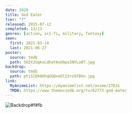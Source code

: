 ```yaml
---
date: 2020
title: God Eater
tier: "?"
released: 2015-07-12
completed: 13/13
genres: [action, sci-fi, military, fantasy]
seen:
  first: 2021-03-14
  last: 2021-06-27
poster:
  source: tmdb
  path: 5H2XJUqkuLdhoYAxUOpa3NYLo8T.jpg
backdrop:
  source: tmdb
  path: ptiSlEK0UhqUGQxeOlS3rn5FBSn.jpg
link:
  MyAnimeList: https://myanimelist.net/anime/27631
  TMDB: https://www.themoviedb.org/tv/62773-god-eater
---
```


![Backdrop#f#fb](https://www.themoviedb.org/t/p/original/oHiyfDq9OMiyQcUJ8fdPJEwA4rR.jpg "Source: TMDB")
